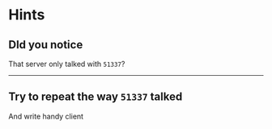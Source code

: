 # Hints
## DId you notice
That server only talked with `51337`?

---

## Try to repeat the way `51337` talked
And write handy client
